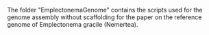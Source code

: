 The folder "EmplectonemaGenome" contains the scripts used for the genome assembly without scaffolding for the paper on the reference genome of Emplectonema gracile (Nemertea).
